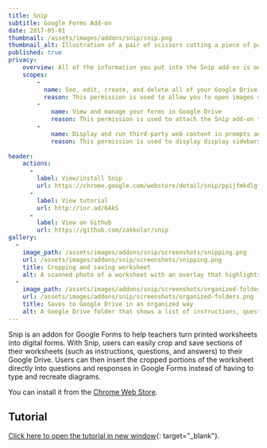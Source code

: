```yaml
---
title: Snip
subtitle: Google Forms Add-on
date: 2017-05-01
thumbnail: /assets/images/addons/snip/snip.png
thumbnail_alt: Illustration of a pair of scissors cutting a piece of paper with shapes drawn on it.
published: true
privacy:
    overview: All of the information you put into the Snip add-on is only processed inside of your web browser and on the Google Apps servers. No information is sent back to me or any third parties.
    scopes:
        -
          name: See, edit, create, and delete all of your Google Drive files
          reason: This permission is used to allow you to open images saved in your Google Drive and to save the images you crop back into your Drive when you use the add-on. No existing files in Google Drive are accessed unless you explicitly choose them. Snip will never delete data from your Google Drive - this permission is only included because Google does not allow developers to see, edit, and create items without also asking for permission to delete items.
        -
            name: View and manage your forms in Google Drive
            reason: This permission is used to attach the Snip add-on to your Google Forms. It may be used in the future to insert images directly into your form (only when you explicitly perform this action in the add-on), but the current version does not insert images directly - users must manually upload images via the built-in Forms interface.
        -
            name: Display and run third-party web content in prompts and sidebars inside Google Applications
            reason: This permission is used to display display sidebars and help information when you run the add-on.
      
header: 
    actions:
      -
        label: View/install Snip
        url: https://chrome.google.com/webstore/detail/snip/ppijfmkdlgfobjocnnlpddkppfkcnmln
      -
        label: View tutorial
        url: http://ior.ad/6AkS
      -
        label: View on Github
        url: https://github.com/zakkolar/snip
gallery: 
  -
    image_path: /assets/images/addons/snip/screenshots/snipping.png
    url: /assets/images/addons/snip/screenshots/snipping.png
    title: Cropping and saving worksheet
    alt: A scanned photo of a worksheet with an overlay that highlights one particular question. Controls at the bottom of the screen allow the user to select whether this is a question or instruction, specify the question number, specify whether it is an answer option, save it to Google Drive, and select a new image from Google Drive.
  -
    image_path: /assets/images/addons/snip/screenshots/organized-folders.png
    url: /assets/images/addons/snip/screenshots/organized-folders.png
    title: Saves to Google Drive in an organized way
    alt: A Google Drive folder that shows a list of instructions, questions, and responses, named in the format Instruction X, Question X Part Y, Question X Response Y
---
```


Snip is an addon for Google Forms to help teachers turn printed worksheets into digital forms. With Snip, users can easily crop and save sections of their worksheets (such as instructions, questions, and answers) to their Google Drive. Users can then insert the cropped portions of the worksheet directly into questions and responses in Google Forms instead of having to type and recreate diagrams.

You can install it from the [Chrome Web Store](https://chrome.google.com/webstore/detail/snip/ppijfmkdlgfobjocnnlpddkppfkcnmln).

## Tutorial

[Click here to open the tutorial in new window](https://www.iorad.com/player/1569646/Using-Snip-in-Google-Forms){: target="_blank"}.
